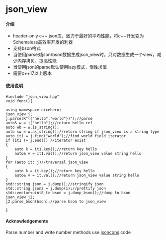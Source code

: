 # json_view

#### 介绍
* header-only c++ json库，致力于最好的平均性能，将c++开发变为Schemaless高效率开发的利器
* 支持bson格式
* 当使用parse对json/bson数据生成json_view时，只对数据生成一个view，减少内存拷贝，提高性能
* 当使用json的parse默认使用lazy模式，惰性求值
* 需要c++17以上版本

#### 使用说明


```
#include "json_view.hpp"
void func(){

using namespace nicehero;
json_view j;
j.parse(R"({"hello":"world"})");//parse
auto& w = j["hello"];//return hello ref
auto wb = w.is_string();
auto sw = w.as_string();//return string if json_view is a string type
auto it1 = j.find("world");//find world field iterator
if (it1 != j.end()) //iterator exist
{
    auto k = it1.key();//return key hello
    auto& v = it1.val();//return json_view value string hello
}
for (auto it: j)//traversal json_view
{
    auto k = it.key();//return key hello
    auto& v = it.val();//return json_view value string hello
}
std::string json = j.dump();//stringify json
std::string json2 = j.dump(1);//prettify json
std::vector<uint8_t> bson = j.dump_bson();//dump to bson
json_view j2;
j2.parse_bson(bson);//parse bson to json_view

}
```
#### Acknowledgements

Parse number and write number methods use [jsoncons](https://danielaparker.github.io/jsoncons/) code


